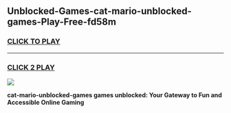 
## Unblocked-Games-cat-mario-unblocked-games-Play-Free-fd58m
<h3>
<a href="https://premium76.site?title=cat-mario-unblocked-games&ref=23A">CLICK TO PLAY</a></h3>
<hr>

<h3>
<a href="https://premium76.site?title=cat-mario-unblocked-games&ref=23A">CLICK 2 PLAY</a>
  
</h3>

<a href="https://premium76.site?title=cat-mario-unblocked-games&ref=23A"><img src="https://clearcache.store/games.png"></a>


**cat-mario-unblocked-games games unblocked: Your Gateway to Fun and Accessible Online Gaming**
